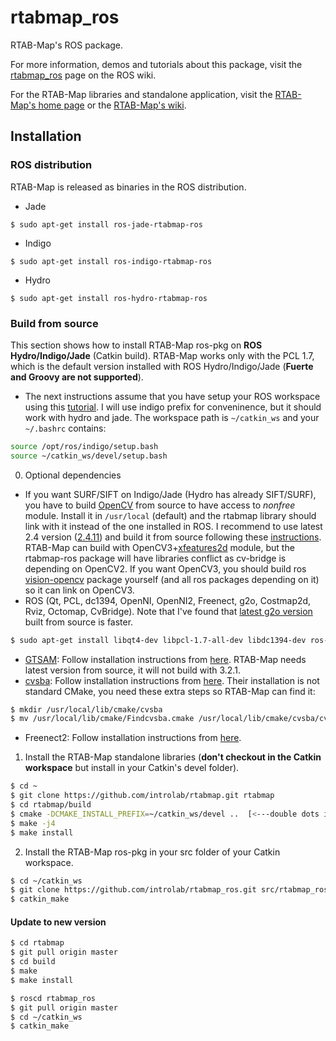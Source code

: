 rtabmap_ros
===========

RTAB-Map's ROS package.

For more information, demos and tutorials about this package, visit the [rtabmap_ros](http://wiki.ros.org/rtabmap_ros) page on the ROS wiki.

For the RTAB-Map libraries and standalone application, visit the [RTAB-Map's home page](http://introlab.github.io/rtabmap) or the [RTAB-Map's wiki](https://github.com/introlab/rtabmap/wiki).

## Installation 

### ROS distribution 
RTAB-Map is released as binaries in the ROS distribution.
 * Jade
  ```
$ sudo apt-get install ros-jade-rtabmap-ros
```
 * Indigo
  ```
$ sudo apt-get install ros-indigo-rtabmap-ros
```
 * Hydro
  ```
$ sudo apt-get install ros-hydro-rtabmap-ros
```

### Build from source
This section shows how to install RTAB-Map ros-pkg on **ROS Hydro/Indigo/Jade** (Catkin build). RTAB-Map works only with the PCL 1.7, which is the default version installed with ROS Hydro/Indigo/Jade (**Fuerte and Groovy are not supported**).

 * The next instructions assume that you have setup your ROS workspace using this [tutorial](http://wiki.ros.org/catkin/Tutorials/create_a_workspace). I will use indigo prefix for conveninence, but it should work with hydro and jade. The workspace path is `~/catkin_ws` and your `~/.bashrc` contains:
 
  ```bash
source /opt/ros/indigo/setup.bash
source ~/catkin_ws/devel/setup.bash
```

 0. Optional dependencies
  * If you want SURF/SIFT on Indigo/Jade (Hydro has already SIFT/SURF), you have to build [OpenCV]([OpenCV](http://opencv.org/)) from source to have access to *nonfree* module. Install it in `/usr/local` (default) and the rtabmap library should link with it instead of the one installed in ROS. I recommend to use latest 2.4 version ([2.4.11](https://github.com/Itseez/opencv/archive/2.4.11.zip)) and build it from source following these [instructions](http://docs.opencv.org/doc/tutorials/introduction/linux_install/linux_install.html#building-opencv-from-source-using-cmake-using-the-command-line). RTAB-Map can build with OpenCV3+[xfeatures2d](https://github.com/Itseez/opencv_contrib/tree/master/modules/xfeatures2d) module, but the rtabmap-ros package will have libraries conflict as cv-bridge is depending on OpenCV2. If you want OpenCV3, you should build ros [vision-opencv](https://github.com/ros-perception/vision_opencv) package yourself (and all ros packages depending on it) so it can link on OpenCV3.
  * ROS (Qt, PCL, dc1394, OpenNI, OpenNI2, Freenect, g2o, Costmap2d, Rviz, Octomap, CvBridge). Note that I've found that [latest g2o version](https://github.com/RainerKuemmerle/g2o) built from source is faster.
   ```bash
$ sudo apt-get install libqt4-dev libpcl-1.7-all-dev libdc1394-dev ros-indigo-openni-launch ros-indigo-openni2-launch ros-indigo-freenect-launch ros-indigo-costmap-2d ros-indigo-octomap-ros ros-indigo-g2o ros-indigo-rviz ros-indigo-cv-bridge
```
  * [GTSAM](https://collab.cc.gatech.edu/borg/gtsam): Follow installation instructions from [here](https://collab.cc.gatech.edu/borg/gtsam/#quickstart). RTAB-Map needs latest version from source, it will not build with 3.2.1.
  * [cvsba](http://www.uco.es/investiga/grupos/ava/node/39): Follow installation instructions from [here](http://www.uco.es/investiga/grupos/ava/node/39). Their installation is not standard CMake, you need these extra steps so RTAB-Map can find it:
   ```bash
$ mkdir /usr/local/lib/cmake/cvsba 
$ mv /usr/local/lib/cmake/Findcvsba.cmake /usr/local/lib/cmake/cvsba/cvsbaConfig.cmake
```
  * Freenect2: Follow installation instructions from [here](https://github.com/OpenKinect/libfreenect2#debianubuntu-1404-perhaps-earlier).

 1. Install the RTAB-Map standalone libraries (**don't checkout in the Catkin workspace** but install in your Catkin's devel folder).
 
 ```bash
$ cd ~
$ git clone https://github.com/introlab/rtabmap.git rtabmap
$ cd rtabmap/build
$ cmake -DCMAKE_INSTALL_PREFIX=~/catkin_ws/devel ..  [<---double dots included]
$ make -j4
$ make install
```

 2. Install the RTAB-Map ros-pkg in your src folder of your Catkin workspace.
 
 ```bash
$ cd ~/catkin_ws
$ git clone https://github.com/introlab/rtabmap_ros.git src/rtabmap_ros
$ catkin_make
```

#### Update to new version 

```bash
$ cd rtabmap
$ git pull origin master
$ cd build
$ make
$ make install

$ roscd rtabmap_ros
$ git pull origin master
$ cd ~/catkin_ws
$ catkin_make
```


